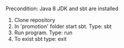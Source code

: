 Precondition: Java 8 JDK and sbt are installed

1. Clone repository
2. In 'promotion' folder start sbt. Type: sbt
3. Run program. Type: run
4. To exist sbt type: exit